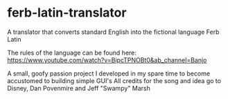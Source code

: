 # ferb-latin-translator

A translator that converts standard English into the fictional language Ferb Latin

The rules of the language can be found here: https://www.youtube.com/watch?v=BipcTPNOBt0&ab_channel=Banjo

A small, goofy passion project I developed in my spare time to become accustomed to building simple GUI's
All credits for the song and idea go to  Disney, Dan Povenmire and Jeff "Swampy" Marsh
